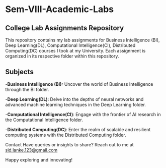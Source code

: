 # Sem-VIII-Academic-Labs

## College Lab Assignments Repository

This repository contains my lab assignments for Business Intelligence (BI), Deep Learning(DL), Computational Intelligence(CI), Distributed Computing(DC) courses I took at my University. Each assignment is organized in its respective folder within this repository.

## Subjects

-**Business Intelligence (BI):** Uncover the world of Business Intelligence through the BI folder.

-**Deep Learning(DL)**: Delve into the depths of neural networks and advanced machine learning techniques in the Deep Learning folder. 

-**Computational Intelligence(CI)**: Engage with the frontier of AI research in the Computational Intelligence folder.

-**Distributed Computing(DC)**: Enter the realm of scalable and resilient computing systems with the Distributed Computing folder.

Contact
Have queries or insights to share? Reach out to me at sid.lanke.123@gmail.com

Happy exploring and innovating!

